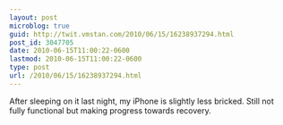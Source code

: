 ```yaml
---
layout: post
microblog: true
guid: http://twit.vmstan.com/2010/06/15/16238937294.html
post_id: 3047705
date: 2010-06-15T11:00:22-0600
lastmod: 2010-06-15T11:00:22-0600
type: post
url: /2010/06/15/16238937294.html
---
```

After sleeping on it last night, my iPhone is slightly less bricked. Still not fully functional but making progress towards recovery.
